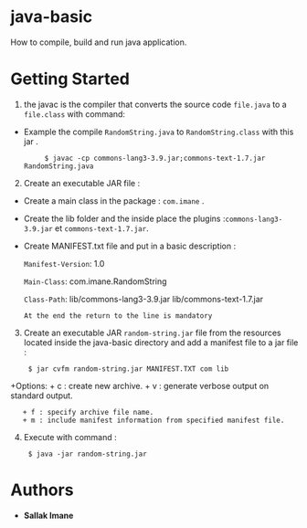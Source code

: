 # java-basic
How to compile, build and run java application.

# Getting Started 

1. the javac is the compiler that converts the source code `file.java` to a `file.class` with command:
 
  + Example the compile `RandomString.java` to `RandomString.class` with this jar .

             $ javac -cp commons-lang3-3.9.jar;commons-text-1.7.jar RandomString.java

2.  Create an executable JAR file :

  + Create a main class in the package : `com.imane` .

  + Create the lib folder and the inside place the plugins :`commons-lang3-3.9.jar` et `commons-text-1.7.jar`.

  + Create MANIFEST.txt file and put in a basic description :

      `Manifest-Version`: 1.0

      `Main-Class`: com.imane.RandomString

      `Class-Path`: lib/commons-lang3-3.9.jar lib/commons-text-1.7.jar 

      `At the end the return to the line is mandatory`


3. Create an executable JAR `random-string.jar` file from the resources located inside the java-basic directory and add a manifest file to a jar file : 

        $ jar cvfm random-string.jar MANIFEST.TXT com lib 

  +Options:
       + c : create new archive.
       + v : generate verbose output on standard 
        output.

       + f : specify archive file name.
       + m : include manifest information from specified manifest file.

4. Execute with command : 

        $ java -jar random-string.jar 

# Authors
 + **Sallak Imane** 